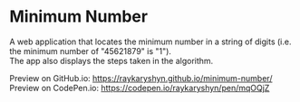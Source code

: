 # Minimum Number

A web application that locates the minimum number in a string of digits (i.e. the minimum number of "45621879" is "1").<br/>
The app also displays the steps taken in the algorithm.

Preview on GitHub.io:   <https://raykaryshyn.github.io/minimum-number/>
Preview on CodePen.io:  <https://codepen.io/raykaryshyn/pen/mqOQjZ>
